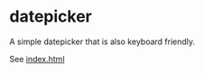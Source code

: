 # datepicker
A simple datepicker that is also keyboard friendly.

See [index.html](https://cdn.rawgit.com/mageshravi/datepicker/master/public/index.html)